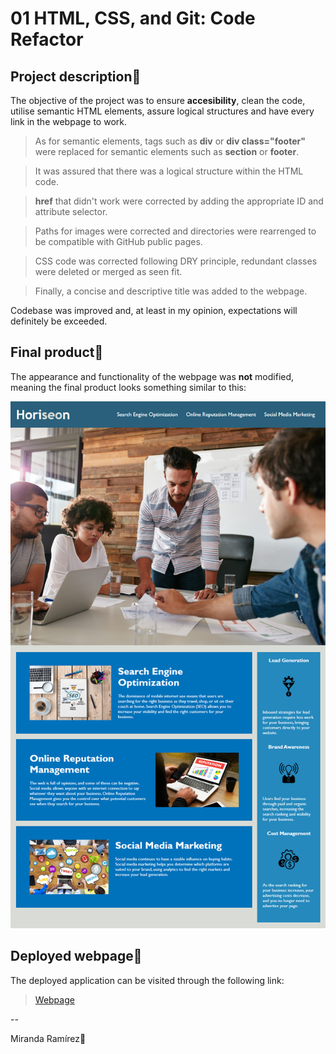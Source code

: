 # 01 HTML, CSS, and Git: Code Refactor

## Project description📝
The objective of the project was to ensure **accesibility**, clean the code, utilise semantic HTML elements, assure logical structures and have every link in the webpage to work. 

>As for semantic elements, tags such as **div** or **div class="footer"** were replaced for semantic elements such as **section** or **footer**. 

>It was assured that there was a logical structure within the HTML code. 

>**href** that didn't work were corrected by adding the appropriate ID and attribute selector.

>Paths for images were corrected and directories were rearrenged to be compatible with GitHub public pages.

>CSS code was corrected following DRY principle, redundant classes were deleted or merged as seen fit.

>Finally, a concise and descriptive title was added to the webpage. 

Codebase was improved and, at least in my opinion, expectations will definitely be exceeded. 


## Final product📍
The appearance and functionality of the webpage was **not** modified, meaning the final product looks something similar to this:

![The Horiseon webpage includes a navigation bar, a header image, and cards with text and images at the bottom of the page.](./Demo/01-html-css-git-homework-demo.png)

## Deployed webpage🔗
The deployed application can be visited through the following link:
>[Webpage](https://mirandarmz.github.io/HW-Unit01/)

--

Miranda Ramírez🔎